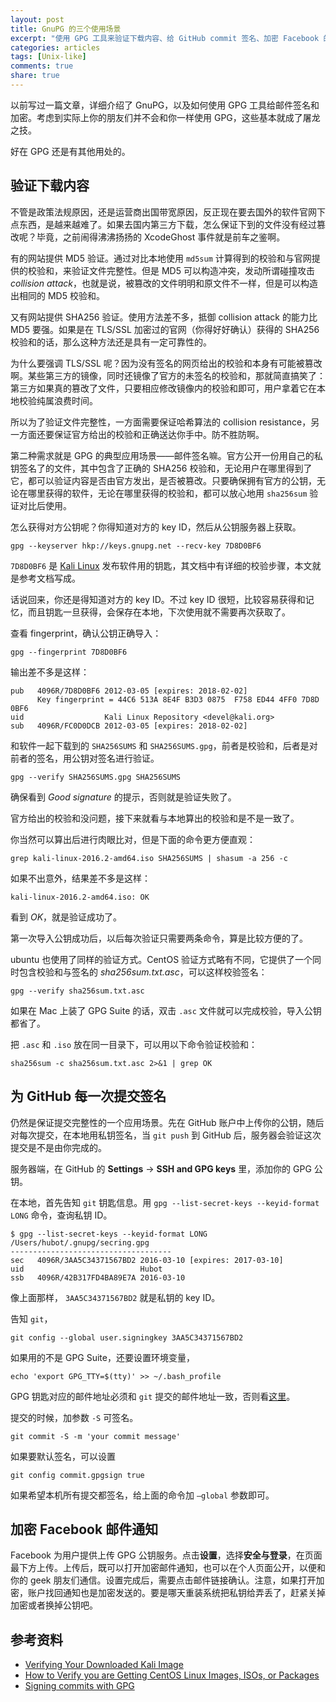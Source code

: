 ```yaml
---
layout: post
title: GnuPG 的三个使用场景
excerpt: "使用 GPG 工具来验证下载内容、给 GitHub commit 签名、加密 Facebook 的邮件通知"
categories: articles
tags: [Unix-like]
comments: true
share: true
---
```


以前写过一篇文章，详细介绍了 GnuPG，以及如何使用 GPG 工具给邮件签名和加密。考虑到实际上你的朋友们并不会和你一样使用 GPG，这些基本就成了屠龙之技。

好在 GPG 还是有其他用处的。

## 验证下载内容

不管是政策法规原因，还是运营商出国带宽原因，反正现在要去国外的软件官网下点东西，是越来越难了。如果去国内第三方下载，怎么保证下到的文件没有经过篡改呢？毕竟，之前闹得沸沸扬扬的 XcodeGhost 事件就是前车之鉴啊。

有的网站提供 MD5 验证。通过对比本地使用 `md5sum` 计算得到的校验和与官网提供的校验和，来验证文件完整性。但是 MD5 可以构造冲突，发动所谓碰撞攻击 *collision attack*，也就是说，被篡改的文件明明和原文件不一样，但是可以构造出相同的 MD5 校验和。

又有网站提供 SHA256 验证。使用方法差不多，抵御 collision attack 的能力比 MD5 要强。如果是在 TLS/SSL 加密过的官网（你得好好确认）获得的 SHA256 校验和的话，那么这种方法还是具有一定可靠性的。

为什么要强调 TLS/SSL 呢？因为没有签名的网页给出的校验和本身有可能被篡改啊。某些第三方的镜像，同时还镜像了官方的未签名的校验和，那就简直搞笑了：第三方如果真的篡改了文件，只要相应修改镜像内的校验和即可，用户拿着它在本地校验纯属浪费时间。

所以为了验证文件完整性，一方面需要保证哈希算法的 collision resistance，另一方面还要保证官方给出的校验和正确送达你手中。防不胜防啊。

第二种需求就是 GPG 的典型应用场景——邮件签名嘛。官方公开一份用自己的私钥签名了的文件，其中包含了正确的 SHA256 校验和，无论用户在哪里得到了它，都可以验证内容是否由官方发出，是否被篡改。只要确保拥有官方的公钥，无论在哪里获得的软件，无论在哪里获得的校验和，都可以放心地用 `sha256sum` 验证对比后使用。

怎么获得对方公钥呢？你得知道对方的 key ID，然后从公钥服务器上获取。

```shell
gpg --keyserver hkp://keys.gnupg.net --recv-key 7D8D0BF6
```

`7D8D0BF6` 是 [Kali Linux](https://www.kali.org) 发布软件用的钥匙，其文档中有详细的校验步骤，本文就是参考文档写成。

话说回来，你还是得知道对方的 key ID。不过 key ID 很短，比较容易获得和记忆，而且钥匙一旦获得，会保存在本地，下次使用就不需要再次获取了。

查看 fingerprint，确认公钥正确导入：

```shell
gpg --fingerprint 7D8D0BF6
```

输出差不多是这样：

```shell
pub   4096R/7D8D0BF6 2012-03-05 [expires: 2018-02-02]
      Key fingerprint = 44C6 513A 8E4F B3D3 0875  F758 ED44 4FF0 7D8D 0BF6
uid                  Kali Linux Repository <devel@kali.org>
sub   4096R/FC0D0DCB 2012-03-05 [expires: 2018-02-02]
```

和软件一起下载到的 `SHA256SUMS` 和 `SHA256SUMS.gpg`，前者是校验和，后者是对前者的签名，用公钥对签名进行验证。

```shell
gpg --verify SHA256SUMS.gpg SHA256SUMS
```

确保看到 *Good signature* 的提示，否则就是验证失败了。

官方给出的校验和没问题，接下来就看与本地算出的校验和是不是一致了。

你当然可以算出后进行肉眼比对，但是下面的命令更方便直观：

```shell
grep kali-linux-2016.2-amd64.iso SHA256SUMS | shasum -a 256 -c
```

如果不出意外，结果差不多是这样：

```shell
kali-linux-2016.2-amd64.iso: OK
```

看到 *OK*，就是验证成功了。

第一次导入公钥成功后，以后每次验证只需要两条命令，算是比较方便的了。

ubuntu 也使用了同样的验证方式。CentOS 验证方式略有不同，它提供了一个同时包含校验和与签名的 *sha256sum.txt.asc*，可以这样校验签名：

```shell
gpg --verify sha256sum.txt.asc
```

如果在 Mac 上装了 GPG Suite 的话，双击 `.asc` 文件就可以完成校验，导入公钥都省了。

把 `.asc` 和 `.iso` 放在同一目录下，可以用以下命令验证校验和：

```shell
sha256sum -c sha256sum.txt.asc 2>&1 | grep OK
```

## 为 GitHub 每一次提交签名

仍然是保证提交完整性的一个应用场景。先在 GitHub 账户中上传你的公钥，随后对每次提交，在本地用私钥签名，当 `git push` 到 GitHub 后，服务器会验证这次提交是不是由你完成的。

服务器端，在 GitHub 的 **Settings** -> **SSH and GPG keys** 里，添加你的 GPG 公钥。

在本地，首先告知 `git` 钥匙信息。用 `gpg --list-secret-keys --keyid-format LONG` 命令，查询私钥 ID。

```shell
$ gpg --list-secret-keys --keyid-format LONG
/Users/hubot/.gnupg/secring.gpg
------------------------------------
sec   4096R/3AA5C34371567BD2 2016-03-10 [expires: 2017-03-10]
uid                          Hubot 
ssb   4096R/42B317FD4BA89E7A 2016-03-10
```

像上面那样， `3AA5C34371567BD2` 就是私钥的 key ID。

告知 `git`，

```shell
git config --global user.signingkey 3AA5C34371567BD2
```

如果用的不是 GPG Suite，还要设置环境变量，

```shell
echo 'export GPG_TTY=$(tty)' >> ~/.bash_profile
```

GPG 钥匙对应的邮件地址必须和 `git` 提交的邮件地址一致，否则看[这里](https://help.github.com/articles/associating-an-email-with-your-gpg-key/)。

提交的时候，加参数 `-S` 可签名。

```shell
git commit -S -m 'your commit message'
```

如果要默认签名，可以设置

```shell
git config commit.gpgsign true
```

如果希望本机所有提交都签名，给上面的命令加 `—global` 参数即可。

## 加密 Facebook 邮件通知

Facebook 为用户提供上传 GPG 公钥服务。点击**设置**，选择**安全与登录**，在页面最下方上传。上传后，既可以打开加密邮件通知，也可以在个人页面公开，以便和你的 geek 朋友们通信。设置完成后，需要点击邮件链接确认。注意，如果打开加密，账户找回通知也是加密发送的。要是哪天重装系统把私钥给弄丢了，赶紧关掉加密或者换掉公钥吧。



## 参考资料

* [Verifying Your Downloaded Kali Image](https://docs.kali.org/introduction/download-official-kali-linux-images)
* [How to Verify you are Getting CentOS Linux Images, ISOs, or Packages](https://wiki.centos.org/Download/Verify)
* [Signing commits with GPG](https://help.github.com/articles/signing-commits-with-gpg/)